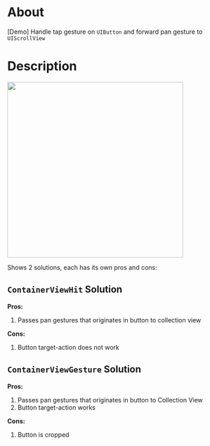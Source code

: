# About
[Demo] Handle tap gesture on `UIButton` and forward pan gesture to `UIScrollView`

# Description

<img src="https://github.com/user-attachments/assets/237516d7-8a8c-49b6-8421-401fa94f1952" width="400">

Shows 2 solutions, each has its own pros and cons:

## `ContainerViewHit` Solution

**Pros:**
1. Passes pan gestures that originates in button to collection view

**Cons:**
1. Button target-action does not work

## `ContainerViewGesture` Solution

**Pros:**
1. Passes pan gestures that originates in button to Collection View
2. Button target-action works

**Cons:**
1. Button is cropped 

